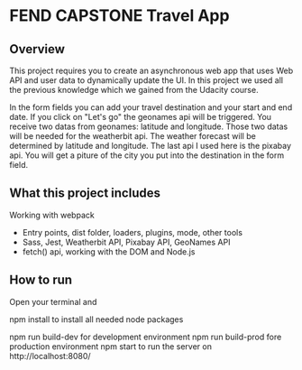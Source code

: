 # FEND CAPSTONE Travel App

## Overview
This project requires you to create an asynchronous web app that uses Web API and user data to dynamically update the UI.
In this project we used all the previous knowledge which we gained from the Udacity course.

In the form fields you can add your travel destination and your start and end date.
If you click on "Let's go" the geonames api will be triggered. You receive two datas from geonames: latitude and longitude.
Those two datas will be needed for the weatherbit api. The weather forecast will be determined by latitude and longitude.
The last api I used here is the pixabay api. You will get a piture of the city you put into the destination in the form field.



## What this project includes
Working with webpack
- Entry points, dist folder, loaders, plugins, mode, other tools
- Sass, Jest, Weatherbit API, Pixabay API, GeoNames API
- fetch() api, working with the DOM and Node.js

## How to run
Open your terminal and

npm install to install all needed node packages

npm run build-dev for development environment
npm run build-prod fore production environment
npm start to run the server on http://localhost:8080/
